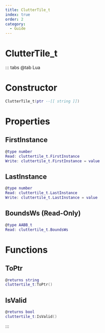 ```yaml
---
title: ClutterTile_t
index: true
order: 2
category:
  - Guide
---
```


# ClutterTile_t

::: tabs
@tab Lua
# Constructor
```lua
ClutterTile_t(ptr --[[ string ]])
```
# Properties
## FirstInstance 
```lua
@type number
Read: cluttertile_t.FirstInstance
Write: cluttertile_t.FirstInstance = value
```
## LastInstance 
```lua
@type number
Read: cluttertile_t.LastInstance
Write: cluttertile_t.LastInstance = value
```
## BoundsWs (Read-Only)
```lua
@type AABB_t
Read: cluttertile_t.BoundsWs
```
# Functions
## ToPtr
```lua
@returns string
cluttertile_t:ToPtr()
```
## IsValid
```lua
@returns bool
cluttertile_t:IsValid()
```

:::